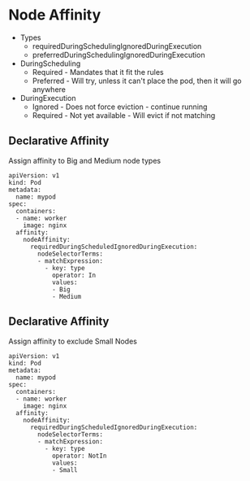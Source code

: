 # Node Affinity
* Types
  * requiredDuringSchedulingIgnoredDuringExecution
  * preferredDuringSchedulingIgnoredDuringExecution
* DuringScheduling
  * Required - Mandates that it fit the rules
  * Preferred - Will try, unless it can't place the pod, then it will go anywhere
* DuringExecution
  * Ignored - Does not force eviction - continue running
  * Required - Not yet available - Will evict if not matching   

## Declarative Affinity
Assign affinity to Big and Medium node types
```
apiVersion: v1
kind: Pod
metadata:
  name: mypod
spec:
  containers:
  - name: worker
    image: nginx
  affinity:
    nodeAffinity:
      requiredDuringScheduledIgnoredDuringExecution:
        nodeSelectorTerms:
        - matchExpression:
          - key: type
            operator: In
            values:
            - Big
            - Medium
```

## Declarative Affinity
Assign affinity to exclude Small Nodes
```
apiVersion: v1
kind: Pod
metadata:
  name: mypod
spec:
  containers:
  - name: worker
    image: nginx
  affinity:
    nodeAffinity:
      requiredDuringScheduledIgnoredDuringExecution:
        nodeSelectorTerms:
        - matchExpression:
          - key: type
            operator: NotIn
            values:
            - Small
```
